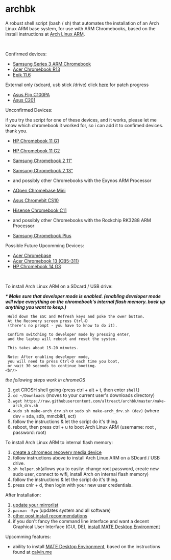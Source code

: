 # archbk

A robust shell script (bash / sh) that automates the installation of an Arch Linux ARM base system, for use with ARM Chromebooks, based on the install instructions at [Arch Linux ARM](https://archlinuxarm.org/).

<br/>

Confirmed devices:
    
   * [Samsung Series 3 ARM Chromebook](http://www.samsung.com/us/computer/chrome-os-devices/XE303C12-A01US-specs)
   * [Acer Chromebook R13](https://www.acer.com/ac/en/US/content/series/acerchromebookr13)  
   * [Epik 11.6](https://www.walmart.com/ip/11-6-Chromebook-Laptop-Quad-Core-Processor-4GB-Ram-32GB-Hard-Drive/54445637)
   
   External only (sdcard, usb stick /drive) click [here](https://github.com/altreact/archbk/issues/3) for patch progress
   
   * [Asus Flip C100PA](https://www.asus.com/us/Commercial-Notebooks/ASUS_Chromebook_Flip_C100PA/)
   * [Asus C201](https://www.asus.com/Notebooks/ASUS_Chromebook_C201/)<br/>
    
Unconfirmed Devices:

   if you try the script for one of these devices, and it works, please let me know which chromebook it worked for, so i can add it to confimed devices. thank you.

   * [HP Chromebook 11 G1](https://goo.gl/GA02tj)
   * [HP Chromebook 11 G2](http://h20564.www2.hp.com/hpsc/doc/public/display?docId=emr_na-c04316411)
   * [Samsung Chromebook 2 11"](https://www.amazon.com/Samsung-Chromebook-Laptop-Exynos-Black/dp/B00J49ZH6K)
   * [Samsung Chromebook 2 13"](http://www.samsung.com/us/business/computing/chrome-devices/XE503C32-K01US)

   * and possibly other Chromebooks with the Exynos ARM Processor<br/>

   * [AOpen Chromebase Mini](http://www.aopen.com/us/chrome-mini-products)
   * [Asus Chromebit CS10](http://www.aopen.com/us/chrome-mini-products)
   * [Hisense Chromebook C11](https://www.engadget.com/products/hisense/chromebook/specs/)

   * and possibly other Chromebooks with the Rockchip RK3288 ARM Processor<br/>
   
   * [Samsung Chromebook Plus](http://www.samsung.com/us/computing/chromebooks/12-14/xe513c24-k01us-xe513c24-k01us/)
   
Possible Future Upcomming Devices:
   
   * [Acer Chromebase](https://goo.gl/9MVg8o)
   * [Acer Chromebook 13 (CB5-311)](https://www.acer.com/ac/en/US/content/model/NX.MPRAA.013)
   * [HP Chromebook 14 G3](http://support.hp.com/us-en/product/hp-chromebook-14-g3/7096564/manuals)
   
   <br/>
   
To install Arch Linux ARM on a SDcard / USB drive:

   ___* Make sure that developer mode is enabled.
   (enabling developer mode will wipe everything on the chromebook's internal flash memory. back up anything you want to keep.)___

     Hold down the ESC and Refresh keys and poke the ower button.
     At the Recovery screen press Ctrl-D 
     (there's no prompt - you have to know to do it).
     
     Confirm switching to developer mode by pressing enter, 
     and the laptop will reboot and reset the system. 
     
     This takes about 15-20 minutes.
     
     Note: After enabling developer mode, 
     you will need to press Ctrl-D each time you boot, 
     or wait 30 seconds to continue booting.
    <br/>

   _the following steps work in chromeOS_

   1) get CROSH shell going (press ctrl + alt + t, then enter `shell`)
   2) `cd ~/Downloads` (moves to your current user's downloads directory)
   3) `wget https://raw.githubusercontent.com/altreact/archbk/master/make-arch_drv.sh`
   4) `sudo sh make-arch_drv.sh`  or `sudo sh make-arch_drv.sh (dev)` (where dev = sda, sdb, mmcblk1, ect)
   5) follow the instructions & let the script do it's thing.
   6) reboot, then press ctrl + u to boot Arch Linux ARM (username: root , password: root)
  
To install Arch Linux ARM to internal flash memory:

   1) [create a chromeos recovery media device](https://goo.gl/FfCQkC)
   2) follow instructions above to install Arch Linux ARM on a SDcard / USB drive.
   3) `sh helper.sh`(allows you to easily: change root password, create new sudo user, connect to wifi, install Arch on internal flash memory)
   4) follow the instructions & let the script do it's thing.
   5) press cnlr + d, then login with your new user credentials.
   
After Installation:

   1) [update your mirrorlist](https://wiki.archlinux.org/index.php/mirrors)
   2) `pacman -Syu` (updates system and all software)
   3) [other post install recommendations](https://wiki.archlinux.org/index.php/General_recommendations)
   4) if you don't fancy the command line interface and want a decent Graphical User Interface (GUI, DE), [install MATE Desktop Environment](https://calvin.me/arch-linux-samsung-arm-chromebook/)

Upcomming features:
 


 * ability to install [MATE Desktop Environment](https://mate-desktop.org/), based on the instructions found at [calvin.me](https://calvin.me/arch-linux-samsung-arm-chromebook/)
